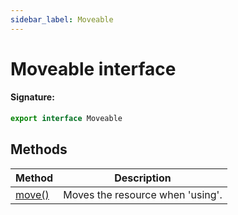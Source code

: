 ```yaml
---
sidebar_label: Moveable
---
```


# Moveable interface

#### Signature:

```typescript
export interface Moveable
```

## Methods

| Method                                 | Description                      |
| -------------------------------------- | -------------------------------- |
| [move()](./puppeteer.moveable.move.md) | Moves the resource when 'using'. |
